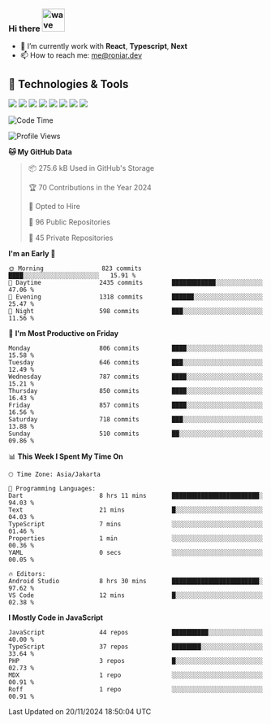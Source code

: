 ### Hi there <img src="https://i.ibb.co/q0Hx1KK/wave.gif" alt="wave" width="45px">

- 🌱 I’m currently work with **React**, **Typescript**, **Next**
- 📫 How to reach me: me@roniar.dev

## 🔧 Technologies & Tools

![](https://img.shields.io/badge/OS-Linux-informational?style=flat&logo=linux&logoColor=white&color=2bbc8a)
![](https://img.shields.io/badge/OS-Windows-informational?style=flat&logo=windows&logoColor=white&color=2bbc8a)
![](https://img.shields.io/badge/Code-JavaScript-informational?style=flat&logo=javascript&logoColor=white&color=2bbc8a)
![](https://img.shields.io/badge/Code-Golang-informational?style=flat&logo=go&logoColor=white&color=2bbc8a)
![](https://img.shields.io/badge/Code-React-informational?style=flat&logo=react&logoColor=white&color=2bbc8a)
![](https://img.shields.io/badge/Code-Next-informational?style=flat&logo=next.js&logoColor=white&color=2bbc8a)
![](https://img.shields.io/badge/Shell-Bash-informational?style=flat&logo=gnu-bash&logoColor=white&color=2bbc8a)
![](https://img.shields.io/badge/Tools-Docker-informational?style=flat&logo=docker&logoColor=white&color=2bbc8a)

<!--START_SECTION:waka-->
![Code Time](http://img.shields.io/badge/Code%20Time-2%2C120%20hrs%2057%20mins-blue)

![Profile Views](http://img.shields.io/badge/Profile%20Views-22-blue)

**🐱 My GitHub Data** 

> 📦 275.6 kB Used in GitHub's Storage 
 > 
> 🏆 70 Contributions in the Year 2024
 > 
> 💼 Opted to Hire
 > 
> 📜 96 Public Repositories 
 > 
> 🔑 45 Private Repositories 
 > 
**I'm an Early 🐤** 

```text
🌞 Morning                823 commits         ████░░░░░░░░░░░░░░░░░░░░░   15.91 % 
🌆 Daytime                2435 commits        ████████████░░░░░░░░░░░░░   47.06 % 
🌃 Evening                1318 commits        ██████░░░░░░░░░░░░░░░░░░░   25.47 % 
🌙 Night                  598 commits         ███░░░░░░░░░░░░░░░░░░░░░░   11.56 % 
```
📅 **I'm Most Productive on Friday** 

```text
Monday                   806 commits         ████░░░░░░░░░░░░░░░░░░░░░   15.58 % 
Tuesday                  646 commits         ███░░░░░░░░░░░░░░░░░░░░░░   12.49 % 
Wednesday                787 commits         ████░░░░░░░░░░░░░░░░░░░░░   15.21 % 
Thursday                 850 commits         ████░░░░░░░░░░░░░░░░░░░░░   16.43 % 
Friday                   857 commits         ████░░░░░░░░░░░░░░░░░░░░░   16.56 % 
Saturday                 718 commits         ███░░░░░░░░░░░░░░░░░░░░░░   13.88 % 
Sunday                   510 commits         ██░░░░░░░░░░░░░░░░░░░░░░░   09.86 % 
```


📊 **This Week I Spent My Time On** 

```text
🕑︎ Time Zone: Asia/Jakarta

💬 Programming Languages: 
Dart                     8 hrs 11 mins       ████████████████████████░   94.03 % 
Text                     21 mins             █░░░░░░░░░░░░░░░░░░░░░░░░   04.03 % 
TypeScript               7 mins              ░░░░░░░░░░░░░░░░░░░░░░░░░   01.46 % 
Properties               1 min               ░░░░░░░░░░░░░░░░░░░░░░░░░   00.36 % 
YAML                     0 secs              ░░░░░░░░░░░░░░░░░░░░░░░░░   00.05 % 

🔥 Editors: 
Android Studio           8 hrs 30 mins       ████████████████████████░   97.62 % 
VS Code                  12 mins             █░░░░░░░░░░░░░░░░░░░░░░░░   02.38 % 
```

**I Mostly Code in JavaScript** 

```text
JavaScript               44 repos            ██████████░░░░░░░░░░░░░░░   40.00 % 
TypeScript               37 repos            ████████░░░░░░░░░░░░░░░░░   33.64 % 
PHP                      3 repos             █░░░░░░░░░░░░░░░░░░░░░░░░   02.73 % 
MDX                      1 repo              ░░░░░░░░░░░░░░░░░░░░░░░░░   00.91 % 
Roff                     1 repo              ░░░░░░░░░░░░░░░░░░░░░░░░░   00.91 % 
```




 Last Updated on 20/11/2024 18:50:04 UTC
<!--END_SECTION:waka-->
